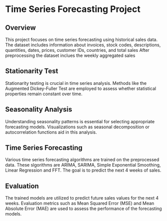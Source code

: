 # Time Series Forecasting Project

## Overview

This project focuses on time series forecasting using historical sales data. The dataset includes information about invoices, stock codes, descriptions, quantities, dates, prices, customer IDs, countries, and total sales After preprocessing the dataset inclues the weekly aggregated sales

## Stationarity Test

Stationarity testing is crucial in time series analysis. Methods like the Augmented Dickey-Fuller Test are employed to assess whether statistical properties remain constant over time.

## Seasonality Analysis

Understanding seasonality patterns is essential for selecting appropriate forecasting models. Visualizations such as seasonal decomposition or autocorrelation functions aid in this analysis.

## Time Series Forecasting

Various time series forecasting algorithms are trained on the preprocessed data. These slgorithms are ARIMA, SARIMA, Simple Exponential Smoothing, Linear Regression and FFT. The goal is to predict the next 4 weeks of sales.

## Evaluation

The trained models are utilized to predict future sales values for the next 4 weeks. Evaluation metrics such as Mean Squared Error (MSE) and Mean Absolute Error (MAE) are used to assess the performance of the forecasting models.

